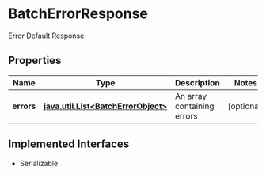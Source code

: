 

# BatchErrorResponse

Error Default Response

## Properties

Name | Type | Description | Notes
------------ | ------------- | ------------- | -------------
**errors** | [**java.util.List&lt;BatchErrorObject&gt;**](BatchErrorObject.md) | An array containing errors |  [optional]


## Implemented Interfaces

* Serializable


